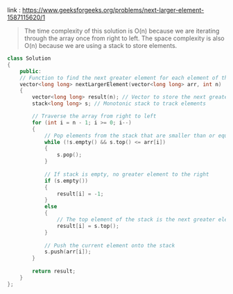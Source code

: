 link : https://www.geeksforgeeks.org/problems/next-larger-element-1587115620/1

>The time complexity of this solution is O(n) because we are iterating through the array once from right to left.
>The space complexity is also O(n) because we are using a stack to store elements.

```cpp
class Solution
{
    public:
    // Function to find the next greater element for each element of the array.
    vector<long long> nextLargerElement(vector<long long> arr, int n)
    {
        vector<long long> result(n); // Vector to store the next greater elements
        stack<long long> s; // Monotonic stack to track elements

        // Traverse the array from right to left
        for (int i = n - 1; i >= 0; i--) 
        {
            // Pop elements from the stack that are smaller than or equal to the current element
            while (!s.empty() && s.top() <= arr[i]) 
            {
                s.pop();
            }
            
            // If stack is empty, no greater element to the right
            if (s.empty()) 
            {
                result[i] = -1;
            } 
            else 
            {
                // The top element of the stack is the next greater element
                result[i] = s.top();
            }
            
            // Push the current element onto the stack
            s.push(arr[i]);
        }
        
        return result;
    }
};

```
